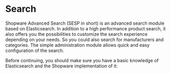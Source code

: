 # Search

Shopware Advanced Search \(SESP in short\) is an advanced search module based on Elasticsearch. In addition to a high performance product search, it also offers you the possibilities to customize the search experience depending on your needs. So you could also search for manufacturers and categories. The simple administration module allows quick and easy configuration of the search.

Before continuing, you should make sure you have a basic knowledge of Elasticsearch and the Shopware implementation of it:
<!-- markdown-link-check-disable-next-line -->
<PageRef page="https://www.elastic.co/guide/en/elasticsearch/reference/7.10/index.html" title="" />
